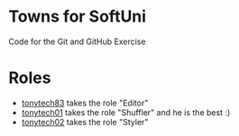 # Towns for SoftUni
Code for the Git and GitHub Exercise

# Roles
- [tonytech83](https://github.com/tonytech83) takes the role "Editor"
- [tonytech01](https://github.com/tonytech01) takes the role "Shuffler" and he is the best :)
- [tonytech02](https://github.com/tonytech02) takes the role "Styler"
